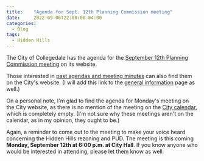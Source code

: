 ```yaml
---
title:    "Agenda for Sept. 12th Planning Commission meeting"
date:     2022-09-06T22:00:00-04:00
categories:
  - Blog
tags:
  - Hidden Hills 
---
```


The City of Collegedale has the agenda for the [September 12th Planning Commission meeting](https://cms8.revize.com/revize/collegedaletn//Document%20Center/Agendas%20&%20Minutes/Planning%20Commission/2022/September%2012%20Agenda.pdf) on its website.

Those interested in [past agendas and meeting minutes](https://www.collegedaletn.gov/government/agendas___minutes/planning_commission.php) can also find them on the City's website.
(I will add this link to the [general information](/info/) page as well.)

On a personal note, I'm glad to find the agenda for Monday's meeting on the City website, as there is no mention of the meeting on the [City calendar](https://www.collegedaletn.gov/calendar.php), which is completely empty.
(I'm not sure why these meetings aren't on the calendar, as in my opinion, they ought to be.)

Again, a reminder to come out to the meeting to make your voice heard concerning the Hidden Hills rezoning and PUD.
The meeting is this coming **Monday, September 12th at 6:00 p.m. at City Hall**.
If you know anyone who would be interested in attending, please let them know as well.
